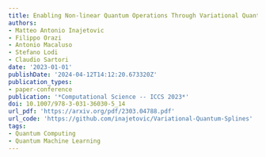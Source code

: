 ```yaml
---
title: Enabling Non-linear Quantum Operations Through Variational Quantum Splines
authors:
- Matteo Antonio Inajetovic
- Filippo Orazi
- Antonio Macaluso
- Stefano Lodi
- Claudio Sartori
date: '2023-01-01'
publishDate: '2024-04-12T14:12:20.673320Z'
publication_types:
- paper-conference
publication: '*Computational Science -- ICCS 2023*'
doi: 10.1007/978-3-031-36030-5_14
url_pdf: 'https://arxiv.org/pdf/2303.04788.pdf'
url_code: 'https://github.com/inajetovic/Variational-Quantum-Splines'
tags:
- Quantum Computing
- Quantum Machine Learning
---
```

